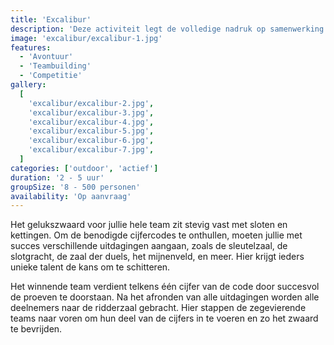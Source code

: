 ```yaml
---
title: 'Excalibur'
description: 'Deze activiteit legt de volledige nadruk op samenwerking'
image: 'excalibur/excalibur-1.jpg'
features:
  - 'Avontuur'
  - 'Teambuilding'
  - 'Competitie'
gallery:
  [
    'excalibur/excalibur-2.jpg',
    'excalibur/excalibur-3.jpg',
    'excalibur/excalibur-4.jpg',
    'excalibur/excalibur-5.jpg',
    'excalibur/excalibur-6.jpg',
    'excalibur/excalibur-7.jpg',
  ]
categories: ['outdoor', 'actief']
duration: '2 - 5 uur'
groupSize: '8 - 500 personen'
availability: 'Op aanvraag'
---
```


Het gelukszwaard voor jullie hele team zit stevig vast met sloten en kettingen. Om de benodigde cijfercodes te onthullen, moeten jullie met succes verschillende uitdagingen aangaan, zoals de sleutelzaal, de slotgracht, de zaal der duels, het mijnenveld, en meer. Hier krijgt ieders unieke talent de kans om te schitteren.

Het winnende team verdient telkens één cijfer van de code door succesvol de proeven te doorstaan. Na het afronden van alle uitdagingen worden alle deelnemers naar de ridderzaal gebracht. Hier stappen de zegevierende teams naar voren om hun deel van de cijfers in te voeren en zo het zwaard te bevrijden.
